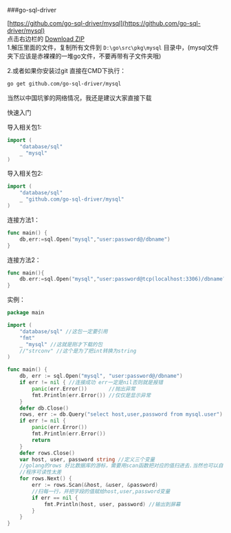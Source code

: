 ###go-sql-driver

[https://github.com/go-sql-driver/mysql](https://github.com/go-sql-driver/mysql)        
点击右边栏的 [Download ZIP](https://codeload.github.com/go-sql-driver/mysql/zip/master)           
1.解压里面的文件，复制所有文件到 `D:\go\src\pkg\mysql` 目录中，(mysql文件夹下应该是赤裸裸的一堆go文件，不要再带有子文件夹哦)         

2.或者如果你安装过git 直接在CMD下执行：         
```bash
go get github.com/go-sql-driver/mysql
```
当然以中国坑爹的网络情况，我还是建议大家直接下载

快速入门

导入相关包1:
```go
import (
	"database/sql"
	_ "mysql"
)
```
导入相关包2:
```go
import (
	"database/sql"
	_ "github.com/go-sql-driver/mysql"
)
```
连接方法1：
```go
func main() {
	db,err:=sql.Open("mysql","user:password@/dbname")
}
```
连接方法2：
```go
func main(){
	db.err:=sql.Open("mysql","user:password@tcp(localhost:3306)/dbname?charset=utf8")
}
```

实例：
```go
package main

import (
	"database/sql" //这包一定要引用
	"fmt"
	_ "mysql" //这就是刚才下载的包
	//"strconv" //这个是为了把int转换为string
)

func main() {
	db, err := sql.Open("mysql", "user:password@/dbname")
	if err != nil { //连接成功 err一定是nil否则就是报错
		panic(err.Error())       //抛出异常
		fmt.Println(err.Error()) //仅仅是显示异常
	}
	defer db.Close()                                                   //只有在前面用了 panic 这时defer才能起作用
	rows, err := db.Query("select host,user,password from mysql.user") //mysql查询
	if err != nil {
		panic(err.Error())
		fmt.Println(err.Error())
		return
	}
	defer rows.Close()
	var host, user, password string //定义三个变量
	//golang的rows 好比数据库的游标，需要用scan函数把对应的值扫进去.当然也可以自己循环它的属性索引不过不建议这么做。
	//程序可读性太差
	for rows.Next() {
		err := rows.Scan(&host, &user, &password)
		//扫每一行，并把字段的值赋给host,user,password变量
		if err == nil {
			fmt.Println(host, user, password) //输出到屏幕
		}
	}
}
```

